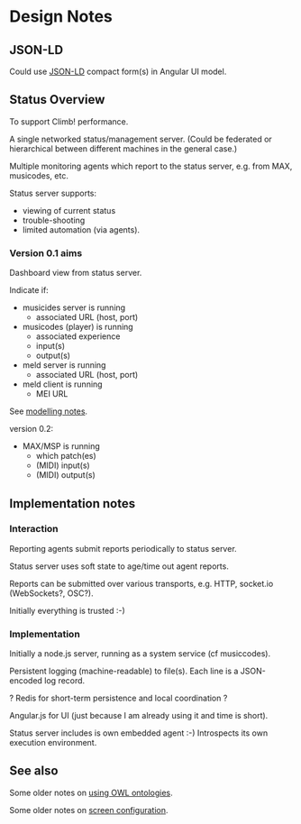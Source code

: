 # Design Notes

## JSON-LD

Could use [JSON-LD](https://www.w3.org/TR/json-ld/) compact form(s) in Angular UI model.

## Status Overview

To support Climb! performance. 

A single networked status/management server. (Could be federated or hierarchical between different machines in the general case.)

Multiple monitoring agents which report to the status server, e.g. from MAX, musicodes, etc.

Status server supports:
- viewing of current status
- trouble-shooting
- limited automation (via agents).

### Version 0.1 aims

Dashboard view from status server.

Indicate if:
- musicides server is running
  - associated URL (host, port)
- musicodes (player) is running
  - associated experience
  - input(s)
  - output(s)
- meld server is running
  - associated URL (host, port)
- meld client is running
  - MEI URL
  
See [modelling notes](modelling.md).
  
version 0.2:
- MAX/MSP is running
  - which patch(es)
  - (MIDI) input(s)
  - (MIDI) output(s)

## Implementation notes

### Interaction

Reporting agents submit reports periodically to status server.

Status server uses soft state to age/time out agent reports.

Reports can be submitted over various transports, e.g. HTTP, socket.io (WebSockets?, OSC?).

Initially everything is trusted :-)

### Implementation

Initially a node.js server, running as a system service (cf musiccodes).

Persistent logging (machine-readable) to file(s). Each line is a JSON-encoded log record.

? Redis for short-term persistence and local coordination ?

Angular.js for UI (just because I am already using it and time is short).

Status server includes is own embedded agent :-) Introspects its own execution environment.

## See also

Some older notes on [using OWL ontologies](owlnotes.md).

Some older notes on [screen configuration](screenmanager.md).
